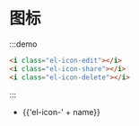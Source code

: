# 图标

:::demo

```html
<i class="el-icon-edit"></i>
<i class="el-icon-share"></i>
<i class="el-icon-delete"></i>

```

:::



<ul class="icon-list">
  <li v-for="name in $icon" :key="name">
    <span>
      <i :class="'el-icon-' + name"></i>
      <span class="icon-name">{{'el-icon-' + name}}</span>
    </span>
  </li>
</ul>


